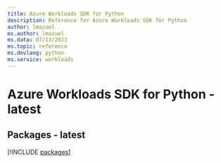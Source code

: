 ```yaml
---
title: Azure Workloads SDK for Python
description: Reference for Azure Workloads SDK for Python
author: lmazuel
ms.author: lmazuel
ms.data: 07/13/2023
ms.topic: reference
ms.devlang: python
ms.service: workloads
---
```

# Azure Workloads SDK for Python - latest
## Packages - latest
[!INCLUDE [packages](workloads-index.md)]